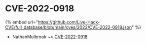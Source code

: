 # CVE-2022-0918
{% embed url="https://github.com/Live-Hack-CVE/full_database/blob/main/cves/2022/CVE-2022-0918.json" %}

* NathanMulbrook ~> [CVE-2022-0918](https://www.alice-snow.ru/2022/database/cve-2022-0918/cve-2022-0918-nathanmulbrook)